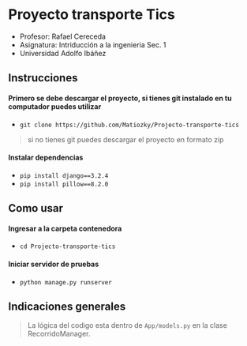 # Proyecto transporte Tics 
- Profesor: Rafael Cereceda
- Asignatura: Intriducción a la ingenieria Sec. 1
- Universidad Adolfo Ibáñez 
## Instrucciones
#### Primero se debe descargar el proyecto, si tienes git instalado en tu computador puedes utilizar 
- `git clone https://github.com/Matiozky/Projecto-transporte-tics`
> si no tienes git puedes descargar el proyecto en formato zip
#### Instalar dependencias
- `pip install django==3.2.4`
- `pip install pillow==8.2.0`
## Como usar
#### Ingresar a la carpeta contenedora
- `cd Projecto-transporte-tics`
#### Iniciar servidor de pruebas
- `python manage.py runserver`

## Indicaciones generales
> La lógica del codigo esta dentro de `App/models.py` en la clase RecorridoManager.
